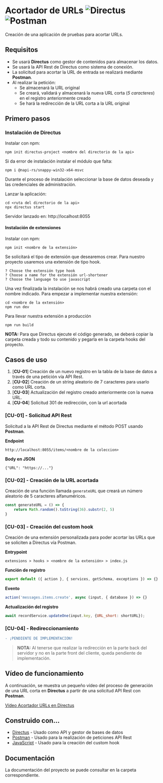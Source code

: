 # Acortador de URLs ![Directus](https://img.shields.io/badge/directus-%2364f.svg?style=for-the-badge&logo=directus&logoColor=white) ![Postman](https://img.shields.io/badge/Postman-FF6C37?style=for-the-badge&logo=postman&logoColor=white)

Creación de una aplicación de pruebas para acortar URLs. 


## Requisitos

- Se usará **Directus** como gestor de contenidos para almacenar los datos. 
- Se usará la API Rest de Directus como sistema de conexión.
- La solicitud para acortar la URL de entrada se realizará mediante **Postman**.
- Al realizar la petición:
    - Se almacenará la URL original
    - Se creará, validará y almacenará la nueva URL corta (*5 caracteres*) en el registro anteriormente creado
    - Se hará la redirección de la URL corta a la URL original

## Primero pasos

### Instalación de Directus

Instalar con npm:

```console
npm init directus-project <nombre del directorio de la api>
```

Si da error de instalación instalar el módulo que falta:

```console
npm i @napi-rs/snappy-win32-x64-msvc
```

Durante el proceso de instalación seleccionar la base de datos deseada y las credenciales de administración.

Lanzar la aplicación:

```console
cd <ruta del directorio de la api>
npx directus start
```

Servidor lanzado en: http://localhost:8055

#### Instalación de extensiones

Instalar con npm:

```console
npm init <nombre de la extensión>
```

Se solicitará el tipo de extensión que desearemos crear. Para nuestro proyecto usaremos una extensión de tipo hook.

```console
? Choose the extensión type hook
? Choose a name for the extensión url-shortener
? Choose the language to use javascript
```

Una vez finalizada la instalación se nos habrá creado una carpeta con el nombre indicado. Para empezar a implementar nuestra extensión:

```console
cd <nombre de la extensión>
npm run dev
```

Para llevar nuestra extensión a producción
```console
npm run build
```

**NOTA:** Para que Directus ejecute el código generado, se deberá copiar la carpeta creada y todo su contenido y pegarla en la carpeta hooks del proyecto.

## Casos de uso

1. [**CU-01**] Creación de un nuevo registro en la tabla de la base de datos a través de una petición vía API Rest.
2. [**CU-02**] Creación de un string aleatorio de 7 caracteres para usarlo como URL corta.
3. [**CU-03**] Actualización del registro creado anteriormente con la nueva URL.
4. [**CU-04**] Solicitud 301 de redirección, con la url acortada

### [CU-01] - Solicitud API Rest 

Solicitud a la API Rest de Directus mediante el método POST usando **Postman**.

**Endpoint**

```console
http://localhost:8055/items/<nombre de la coleccion>
```

**Body en JSON**

```console
{"URL": "https://..."}
```

### [CU-02] - Creación de la URL acortada 

Creación de una función llamada `generateURL` que creará un número aleatorio de 5 caracteres alfanuméricos.

```javascript
const generateURL = () => {
	return Math.random().toString(36).substr(2, 5)
}
```

### [CU-03] - Creación del custom hook 

Creación de una extensión personalizada para poder acortar las URLs que se soliciten a Directus vía Postman.

**Entrypoint**

```console
extensions > hooks > <nombre de la extensión> > index.js
```

**Función de registro**

```javascript
export default ({ action }, { services, getSchema, exceptions }) => {}
```

**Evento**

```javascript
action('messages.items.create', async (input, { database }) => {}
```

**Actualización del registro**

```javascript
await recordService.updateOne(input.key, {URL_short: shortURL});
```

### [CU-04] - Redireccionamiento

```diff
- ¡PENDIENTE DE IMPLEMENTACIÓN!
```
> **NOTA:** Al tenerse que realizar la redirección en la parte back del servidor y no en la parte front del cliente, queda pendiente de implementación.

## Vídeo de funcionamiento

A continuación, se muestra un pequeño vídeo del proceso de generación de una URL corta en **Directus** a partir de una solicitud API Rest con **Postman**.

[Vídeo Acortador URLs en Directus](https://www.loom.com/share/046178926ab54516acd4d8698269db56)

## Construido con...

* [Directus](https://docs.directus.io/) - Usado como API y gestor de bases de datos
* [Postman](https://learning.postman.com/docs/getting-started/introduction/) - Usado para la realización de peticiones API Rest
* [JavaScript](https://devdocs.io/javascript/) - Usado para la creación del custom hook

## Documentación

La documentación del proyecto se puede consultar en la carpeta correspondiente.


